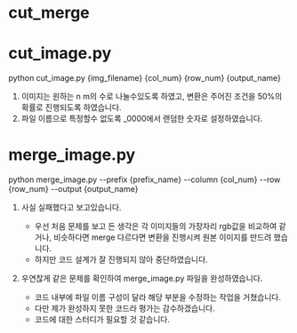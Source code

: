# cut_merge

# cut_image.py
python cut_image.py {img_filename} {col_num} {row_num} {output_name}
1. 이미지는 원하는 n m의 수로 나눌수있도록 하였고, 변환은 주어진 조건을 50%의 확률로 진행되도록 하였습니다.
2. 파일 이름으로 특정할수 없도록 _0000에서 랜덤한 숫자로 설정하였습니다.

# merge_image.py
python merge_image.py --prefix {prefix_name} --column {col_num} --row {row_num} --output {output_name}
1. 사실 실패했다고 보고있습니다.
   - 우선 처음 문제를 보고 든 생각은 각 이미지들의 가장자리 rgb값을 비교하여 같거나, 비슷하다면 merge
     다르다면 변환을 진행시켜 원본 이미지를 만드려 했습니다.
   - 하지만 코드 설계가 잘 진행되지 않아 중단하였습니다.

2. 우연찮게 같은 문제를 확인하여 merge_image.py 파일을 완성하였습니다.
   - 코드 내부에 파일 이름 구성이 달라 해당 부분을 수정하는 작업을 거쳤습니다.
   - 다만 제가 완성하지 못한 코드라 평가는 감수하겠습니다.
   - 코드에 대한 스터디가 필요할 것 같습니다.
